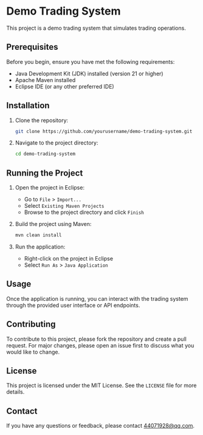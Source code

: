 # Demo Trading System

This project is a demo trading system that simulates trading operations.

## Prerequisites

Before you begin, ensure you have met the following requirements:
- Java Development Kit (JDK) installed (version 21 or higher)
- Apache Maven installed
- Eclipse IDE (or any other preferred IDE)

## Installation

1. Clone the repository:
    ```sh
    git clone https://github.com/yourusername/demo-trading-system.git
    ```
2. Navigate to the project directory:
    ```sh
    cd demo-trading-system
    ```

## Running the Project

1. Open the project in Eclipse:
    - Go to `File` > `Import...`
    - Select `Existing Maven Projects`
    - Browse to the project directory and click `Finish`

2. Build the project using Maven:
    ```sh
    mvn clean install
    ```

3. Run the application:
    - Right-click on the project in Eclipse
    - Select `Run As` > `Java Application`

## Usage

Once the application is running, you can interact with the trading system through the provided user interface or API endpoints.

## Contributing

To contribute to this project, please fork the repository and create a pull request. For major changes, please open an issue first to discuss what you would like to change.

## License

This project is licensed under the MIT License. See the `LICENSE` file for more details.

## Contact

If you have any questions or feedback, please contact [44071928@qq.com](mailto:44071928@qq.com).
